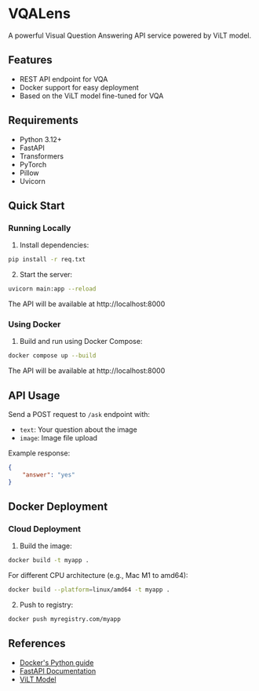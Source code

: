 # VQALens

A powerful Visual Question Answering API service powered by ViLT model.

## Features

- REST API endpoint for VQA
- Docker support for easy deployment
- Based on the ViLT model fine-tuned for VQA

## Requirements

- Python 3.12+
- FastAPI
- Transformers
- PyTorch
- Pillow
- Uvicorn

## Quick Start

### Running Locally

1. Install dependencies:
```bash
pip install -r req.txt
```

2. Start the server:
```bash
uvicorn main:app --reload
```

The API will be available at http://localhost:8000

### Using Docker

1. Build and run using Docker Compose:
```bash
docker compose up --build
```

The API will be available at http://localhost:8000

## API Usage

Send a POST request to `/ask` endpoint with:
- `text`: Your question about the image
- `image`: Image file upload

Example response:
```json
{
    "answer": "yes"
}
```

## Docker Deployment

### Cloud Deployment

1. Build the image:
```bash
docker build -t myapp .
```

For different CPU architecture (e.g., Mac M1 to amd64):
```bash
docker build --platform=linux/amd64 -t myapp .
```

2. Push to registry:
```bash
docker push myregistry.com/myapp
```

## References

- [Docker's Python guide](https://docs.docker.com/language/python/)
- [FastAPI Documentation](https://fastapi.tiangolo.com/)
- [ViLT Model](https://huggingface.co/dandelin/vilt-b32-finetuned-vqa)
